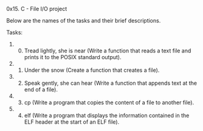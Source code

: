 0x15. C - File I/O project

Below are the names of the tasks and their brief descriptions.

Tasks:
1. 0. Tread lightly, she is near (Write a function that reads a text file and prints it to the POSIX standard output).
2. 1. Under the snow (Create a function that creates a file).
3. 2. Speak gently, she can hear (Write a function that appends text at the end of a file).
4. 3. cp (Write a program that copies the content of a file to another file).
5. 4. elf (Write a program that displays the information contained in the ELF header at the start of an ELF file).
